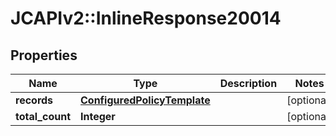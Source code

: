 # JCAPIv2::InlineResponse20014

## Properties
Name | Type | Description | Notes
------------ | ------------- | ------------- | -------------
**records** | [**ConfiguredPolicyTemplate**](ConfiguredPolicyTemplate.md) |  | [optional] 
**total_count** | **Integer** |  | [optional] 

